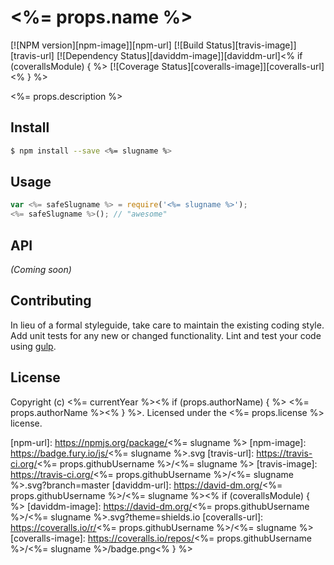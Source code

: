 # <%= props.name %>
[![NPM version][npm-image]][npm-url] [![Build Status][travis-image]][travis-url] [![Dependency Status][daviddm-image]][daviddm-url]<% if (coverallsModule) { %> [![Coverage Status][coveralls-image]][coveralls-url]<% } %>

<%= props.description %>


## Install

```bash
$ npm install --save <%= slugname %>
```


## Usage

```javascript
var <%= safeSlugname %> = require('<%= slugname %>');
<%= safeSlugname %>(); // "awesome"
```

## API

_(Coming soon)_


## Contributing

In lieu of a formal styleguide, take care to maintain the existing coding style. Add unit tests for any new or changed functionality. Lint and test your code using [gulp](http://gulpjs.com/).


## License

Copyright (c) <%= currentYear %><% if (props.authorName) { %> <%= props.authorName %><% } %>. Licensed under the <%= props.license %> license.



[npm-url]: https://npmjs.org/package/<%= slugname %>
[npm-image]: https://badge.fury.io/js/<%= slugname %>.svg
[travis-url]: https://travis-ci.org/<%= props.githubUsername %>/<%= slugname %>
[travis-image]: https://travis-ci.org/<%= props.githubUsername %>/<%= slugname %>.svg?branch=master
[daviddm-url]: https://david-dm.org/<%= props.githubUsername %>/<%= slugname %><% if (coverallsModule) { %>
[daviddm-image]: https://david-dm.org/<%= props.githubUsername %>/<%= slugname %>.svg?theme=shields.io
[coveralls-url]: https://coveralls.io/r/<%= props.githubUsername %>/<%= slugname %>
[coveralls-image]: https://coveralls.io/repos/<%= props.githubUsername %>/<%= slugname %>/badge.png<% } %>
